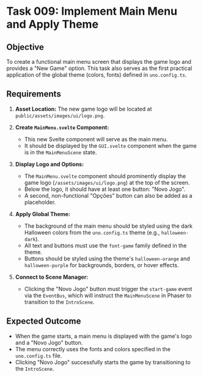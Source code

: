 # Task 009: Implement Main Menu and Apply Theme

## Objective

To create a functional main menu screen that displays the game logo and provides a "New Game" option. This task also serves as the first practical application of the global theme (colors, fonts) defined in `uno.config.ts`.

## Requirements

1.  **Asset Location:** The new game logo will be located at `public/assets/images/ui/logo.png`.

2.  **Create `MainMenu.svelte` Component:**
    *   This new Svelte component will serve as the main menu.
    *   It should be displayed by the `GUI.svelte` component when the game is in the `MainMenuScene` state.

3.  **Display Logo and Options:**
    *   The `MainMenu.svelte` component should prominently display the game logo (`/assets/images/ui/logo.png`) at the top of the screen.
    *   Below the logo, it should have at least one button: "Novo Jogo".
    *   A second, non-functional "Opções" button can also be added as a placeholder.

4.  **Apply Global Theme:**
    *   The background of the main menu should be styled using the dark Halloween colors from the `uno.config.ts` theme (e.g., `halloween-dark`).
    *   All text and buttons must use the `font-game` family defined in the theme.
    *   Buttons should be styled using the theme's `halloween-orange` and `halloween-purple` for backgrounds, borders, or hover effects.

5.  **Connect to Scene Manager:**
    *   Clicking the "Novo Jogo" button must trigger the `start-game` event via the `EventBus`, which will instruct the `MainMenuScene` in Phaser to transition to the `IntroScene`.

## Expected Outcome

-   When the game starts, a main menu is displayed with the game's logo and a "Novo Jogo" button.
-   The menu correctly uses the fonts and colors specified in the `uno.config.ts` file.
-   Clicking "Novo Jogo" successfully starts the game by transitioning to the `IntroScene`.
